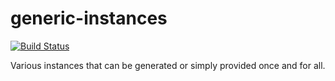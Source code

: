 # generic-instances

[![Build Status](https://travis-ci.org/literate-unitb/generic-instances.svg?branch=master)](https://travis-ci.org/literate-unitb/generic-instances)

Various instances that can be generated or simply provided once and for all.
